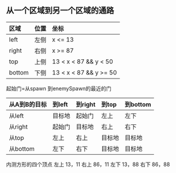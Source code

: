 
## 从一个区域到另一个区域的通路
|区域     |位置  |坐标|
|:----   |:----  |:----|
|left    |左侧   |x <= 13|
|right   |右侧    |x >= 87|
|top     |上侧    |13 < x < 87 && y < 50 |
|bottom  |下侧    |13 < x < 87 && y >= 50|

起始门=从spawn 到enemySpawn的最近的门

|从A到B的目标  |到left    | 到right 	|到top 	  |  到bottom|
|:----   |:----       |:----       |:----   |:----     |
|从left	   | 目标地		| 起始门		| 左上	    |左下|
|从right	|    起始门		| 目标地		|  右上	 |   右下|
|从top		|左上	    | 右上      |目标地	|	目标地|
|从bottom	|左下		| 右下		| 目标地		|目标地|

内测方形的四个顶点
左上 13，11
右上 86，11
左下 13，88
右下 86，88
